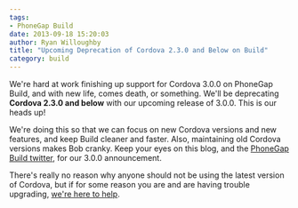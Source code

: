 ```yaml
---
tags:
- PhoneGap Build
date: 2013-09-18 15:20:03
author: Ryan Willoughby
title: "Upcoming Deprecation of Cordova 2.3.0 and Below on Build"
category: build
---
```


We're hard at work finishing up support for Cordova 3.0.0 on PhoneGap Build, and with new life, comes death, or something. We'll be deprecating **Cordova 2.3.0 and below** with our upcoming release of 3.0.0. This is our heads up!

We're doing this so that we can focus on new Cordova versions and new features, and keep Build cleaner and faster. Also, maintaining old Cordova versions makes Bob cranky. Keep your eyes on this blog, and the [PhoneGap Build twitter](http://twitter.com/PhoneGapBuild), for our 3.0.0 announcement.

There's really no reason why anyone should not be using the latest version of Cordova, but if for some reason you are and are having trouble upgrading, [we're here to help](http://community.phonegap.com/).
